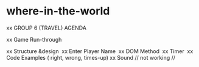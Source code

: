 # where-in-the-world

xx GROUP 6 (TRAVEL)  AGENDA ​

xx Game Run-through​

xx Structure &design  ​
xx Enter Player Name ​
xx DOM Method ​
xx Timer ​
xx Code Examples ( right, wrong, times-up)​
xx Sound​ // not working // 

